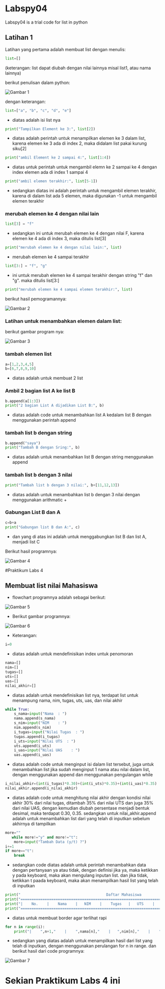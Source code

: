 # Labspy04
Labspy04 is a trial code for list in python


## Latihan 1

Latihan yang pertama adalah membuat list dengan menulis:
```python
list=[] 
```
(keterangan: list dapat diubah dengan nilai lainnya misal list1, atau nama lainnya)

berikut penulisan dalam python:

![Gambar 1](screenshot/list1.PNG)

dengan keterangan:
```python
list=["a", "b", "c", "d", "e"]
```
- diatas adalah isi list nya

```python
print("Tampilkan Element ke 3:", list[2])
```
- diatas adalah perintah untuk menampilkan elemen ke 3 dalam list, karena elemen ke 3 ada di index 2, maka didalam list pakai kurung siku[2]

```python
print("ambil Element ke 2 sampai 4:", list[1:4]) 
```
- diatas untuk perintah untuk mengambil elemn ke 2 sampai ke 4 dengan index elemen ada di index 1 sampai 4

```python
print("ambil elemen terakhir:", list[5-1])
```
- sedangkan diatas ini adalah perintah untuk mengambil elemen terakhir, karena di dalam list ada 5 elemen, maka digunakan -1 untuk mengambil elemen terakhir


### merubah elemen ke 4 dengan nilai lain
```python
list[3] = "f" 
```
- sedangkan ini untuk merubah elemen ke 4 dengan nilai F, karena elemen ke 4 ada di index 3, maka ditulis list[3]

```python
print("merubah elemen ke 4 dengan nilai lain:", list)
```
- merubah elemen ke 4 sampai terakhir

```python
list[3:] = "f", "g" 
```
- ini untuk merubah elemen ke 4 sampai terakhir dengan string "f" dan "g". maka ditulis list[3:]

```python
print("merubah elemen ke 4 sampai elemen terakhir:", list)
```
berikut hasil pemogramannya:

![Gambar 2](screenshot/hasil_list1.PNG)


### Latihan untuk menambahkan elemen dalam list:

berikut gambar program nya:

![Gambar 3](screenshot/list2.PNG)

### tambah elemen list
```python
a=[1,2,3,4,5]
b=[6,7,8,9,10]
```
- diatas adalah untuk membuat 2 list


### Ambil 2 bagian list A ke list B

```python
b.append(a[1:3])
print("2 bagian List A dijadikan List B:", b)
```
- diatas adalah code untuk menambahkan list A kedalam list B dengan menggunakan perintah append

### tambah list b dengan string
```python
b.append("saya")
print("Tambah B dengan Sring:", b)
```
- diatas adalah untuk menambahkan list B dengan string menggunakan append

### tambah list b dengan 3 nilai
```python
print("Tambah list b dengan 3 nilai:", b+[11,12,13])
```
- diatas adalah untuk menambahkan list b dengan 3 nilai dengan menggunakan arithmatic +

### Gabungan List B dan A
```python
c=b+a
print("Gabungan list B dan A:", c)
```
- dan yang di atas ini adalah untuk menggabungkan list B dan list A, menjadi list C

Berikut hasil programnya:

![Gambar 4](screenshot/hasil_list2.PNG)


#Praktikum Labs 4

## Membuat list nilai Mahasiswa

- flowchart programnya adalah sebagai berikut:

![Gambar 5](screenshot/flowchart_list_nilai_mahasiswa.png)

- Berikut gambar programnya:

![Gambar 6](screenshot/List_Nilai_Mahasiswa1.PNG)

- Keterangan:
```python
i=0
```
- diatas adalah untuk  mendefinisikan index untuk penomoran

```python
nama=[]
nim=[]
tugas=[]
uts=[]
uas=[]
nilai_akhir=[]
```
- diatas adalah untuk mendefinisikan list nya, terdapat list untuk menampung nama, nim, tugas, uts, uas, dan nilai akhir

```python
while True:
    s_nama=input("Nama  : ")
    nama.append(s_nama)
    s_nim=input("NIM    : ")
    nim.append(s_nim)
    i_tugas=input("Nilai Tugas  : ")
    tugas.append(i_tugas)
    i_uts=input("Nilai UTS  : ")
    uts.append(i_uts)
    i_uas=input("Nilai UAS    : ")
    uas.append(i_uas)
```
- diatas adalah code untuk menginput isi dalam list tersebut, juga untuk menambahkan list jika sudah menginput 1 nama atau nilai dalam list, dengan menggunakan append dan menggunakan pengulangan while

```python
i_nilai_akhir=(int(i_tugas)*0.30)+(int(i_uts)*0.35)+(int(i_uas)*0.35)
nilai_akhir.append(i_nilai_akhir)
```
- diatas adalah code untuk menghitung nilai akhir dengan kondisi nilai akhir 30% dari nilai tugas, ditambah 35% dari nilai UTS dan juga 35% dari nilai UAS, dengan kemudian diubah persentase menjadi bentuk desimal, maka terdapat 0.30, 0.35. sedangkan untuk nilai_akhir.append adalah untuk menambahkan list dari yang telah di inputkan sebelum akhirnya di tampilkan

```python
more=""
   while more!="y" and more!="t":
    more=input("Tambah Data (y/t) ?")
i+=1
if more=="t":
    break
```
- sedangkan code diatas adalah untuk perintah menambahkan data dengan pertanyaan ya atau tidak, dengan definisi jika ya, maka ketikkan y pada keyboard, maka akan mengulang inputan list. dan jika tidak, ketikkan t paada keyboard, maka akan menampilkan hasil list yang telah di inputkan

```python
print("                                       Daftar Mahasiswa                               ")
print("======================================================================================")
print("|    No.    |    Nama    |   NIM    |    Tugas   |   UTS    |    UAS    |    Akhir   |")
print("======================================================================================")
```
- diatas untuk membuat border agar terlihat rapi

```python
for n in range(i):
    print("|    ",n+1,"    |    ",nama[n],"    |   ",nim[n],"    |    ",tugas[n],"   |   ",uts[n],"    |    ",uas[n],"    |    ",nilai_akhir[n],"   |")
```
- sedangkan yang diatas adalah untuk menampilkan hasil dari list yang telah di inputkan, dengan menggunakan perulangan for n in range. dan berikut hasil dari code programnya:

![Gambar 7](screenshot/List_Nilai_Mahasiswa.PNG)

# Sekian Praktikum Labs 4 ini

